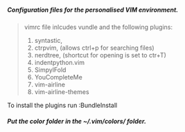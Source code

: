 ##### Configuration files for the personalised VIM environment.
>  vimrc file inlcudes vundle and the following plugins:
> 1. syntastic,
> 2. ctrpvim, (allows ctrl+p for searching files)
> 3. nerdtree, (shortcut for opening is set to ctr+T)
> 4. indentpython.vim
> 5. SimpylFold
> 6. YouCompleteMe
> 7. vim-airline
> 8. vim-airline-themes

To install the plugins run :BundleInstall

##### Put the color folder in the ~/.vim/colors/ folder.
